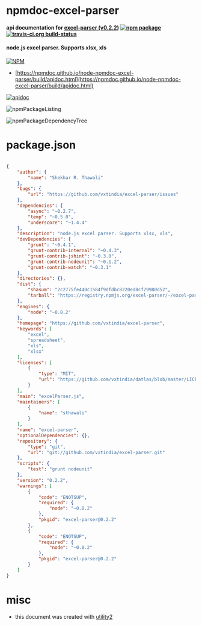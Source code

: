 # npmdoc-excel-parser

#### api documentation for  [excel-parser (v0.2.2)](https://github.com/vxtindia/excel-parser)  [![npm package](https://img.shields.io/npm/v/npmdoc-excel-parser.svg?style=flat-square)](https://www.npmjs.org/package/npmdoc-excel-parser) [![travis-ci.org build-status](https://api.travis-ci.org/npmdoc/node-npmdoc-excel-parser.svg)](https://travis-ci.org/npmdoc/node-npmdoc-excel-parser)

#### node.js excel parser. Supports xlsx, xls

[![NPM](https://nodei.co/npm/excel-parser.png?downloads=true&downloadRank=true&stars=true)](https://www.npmjs.com/package/excel-parser)

- [https://npmdoc.github.io/node-npmdoc-excel-parser/build/apidoc.html](https://npmdoc.github.io/node-npmdoc-excel-parser/build/apidoc.html)

[![apidoc](https://npmdoc.github.io/node-npmdoc-excel-parser/build/screenCapture.buildCi.browser.%252Ftmp%252Fbuild%252Fapidoc.html.png)](https://npmdoc.github.io/node-npmdoc-excel-parser/build/apidoc.html)

![npmPackageListing](https://npmdoc.github.io/node-npmdoc-excel-parser/build/screenCapture.npmPackageListing.svg)

![npmPackageDependencyTree](https://npmdoc.github.io/node-npmdoc-excel-parser/build/screenCapture.npmPackageDependencyTree.svg)



# package.json

```json

{
    "author": {
        "name": "Shekhar R. Thawali"
    },
    "bugs": {
        "url": "https://github.com/vxtindia/excel-parser/issues"
    },
    "dependencies": {
        "async": "~0.2.7",
        "temp": "~0.5.0",
        "underscore": "~1.4.4"
    },
    "description": "node.js excel parser. Supports xlsx, xls",
    "devDependencies": {
        "grunt": "~0.4.1",
        "grunt-contrib-internal": "~0.4.3",
        "grunt-contrib-jshint": "~0.3.0",
        "grunt-contrib-nodeunit": "~0.1.2",
        "grunt-contrib-watch": "~0.3.1"
    },
    "directories": {},
    "dist": {
        "shasum": "2c2775fe440c1584f9dfdbc8220ed8cf29980d52",
        "tarball": "https://registry.npmjs.org/excel-parser/-/excel-parser-0.2.2.tgz"
    },
    "engines": {
        "node": "~0.8.2"
    },
    "homepage": "https://github.com/vxtindia/excel-parser",
    "keywords": [
        "excel",
        "spreadsheet",
        "xls",
        "xlsx"
    ],
    "licenses": [
        {
            "type": "MIT",
            "url": "https://github.com/vxtindia/datlas/blob/master/LICENSE-MIT"
        }
    ],
    "main": "excelParser.js",
    "maintainers": [
        {
            "name": "sthawali"
        }
    ],
    "name": "excel-parser",
    "optionalDependencies": {},
    "repository": {
        "type": "git",
        "url": "git://github.com/vxtindia/excel-parser.git"
    },
    "scripts": {
        "test": "grunt nodeunit"
    },
    "version": "0.2.2",
    "warnings": [
        {
            "code": "ENOTSUP",
            "required": {
                "node": "~0.8.2"
            },
            "pkgid": "excel-parser@0.2.2"
        },
        {
            "code": "ENOTSUP",
            "required": {
                "node": "~0.8.2"
            },
            "pkgid": "excel-parser@0.2.2"
        }
    ]
}
```



# misc
- this document was created with [utility2](https://github.com/kaizhu256/node-utility2)

